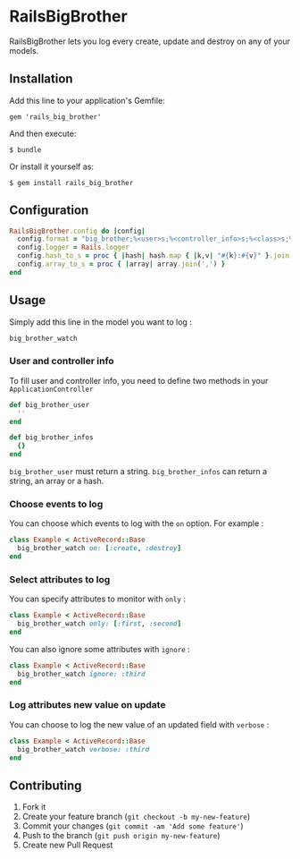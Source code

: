 # RailsBigBrother

RailsBigBrother lets you log every create, update and destroy on any of your models.

## Installation

Add this line to your application's Gemfile:

    gem 'rails_big_brother'

And then execute:

    $ bundle

Or install it yourself as:

    $ gem install rails_big_brother

## Configuration

```ruby
RailsBigBrother.config do |config|
  config.format = "big_brother;%<user>s;%<controller_info>s;%<class>s;%<id>s;%<action>s;%<args>s"
  config.logger = Rails.logger
  config.hash_to_s = proc { |hash| hash.map { |k,v| "#{k}:#{v}" }.join(',') }
  config.array_to_s = proc { |array| array.join(',') }
end
```

## Usage

Simply add this line in the model you want to log :
```ruby
big_brother_watch
```

### User and controller info

To fill user and controller info, you need to define two methods in your `ApplicationController`
```ruby
def big_brother_user
  ''
end

def big_brother_infos
  {}
end
```
`big_brother_user` must return a string.
`big_brother_infos` can return a string, an array or a hash.

### Choose events to log

You can choose which events to log with the `on` option. For example :
```ruby
class Example < ActiveRecord::Base
  big_brother_watch on: [:create, :destroy]
end
```

### Select attributes to log

You can specify attributes to monitor with `only` :
```ruby
class Example < ActiveRecord::Base
  big_brother_watch only: [:first, :second]
end
```

You can also ignore some attributes with `ignore` :
```ruby
class Example < ActiveRecord::Base
  big_brother_watch ignore: :third
end
```

### Log attributes new value on update

You can choose to log the new value of an updated field with `verbose` :
```ruby
class Example < ActiveRecord::Base
  big_brother_watch verbose: :third
end
```

## Contributing

1. Fork it
2. Create your feature branch (`git checkout -b my-new-feature`)
3. Commit your changes (`git commit -am 'Add some feature'`)
4. Push to the branch (`git push origin my-new-feature`)
5. Create new Pull Request
